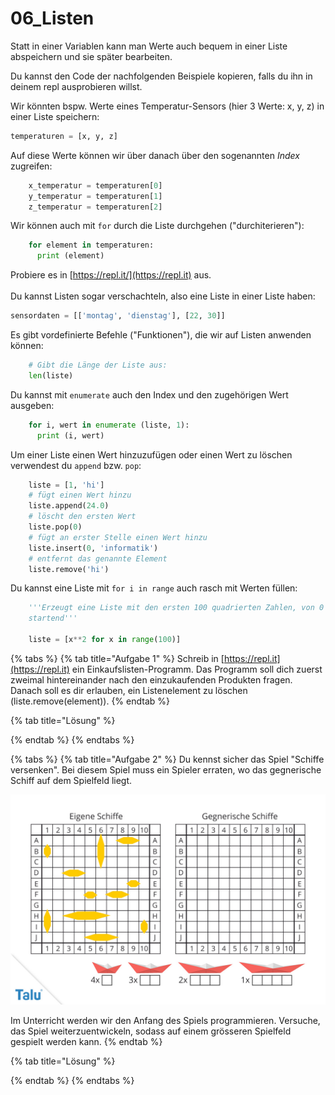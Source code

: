 # 06\_Listen

Statt in einer Variablen kann man Werte auch bequem in einer Liste abspeichern und sie später bearbeiten.

Du kannst den Code der nachfolgenden Beispiele kopieren, falls du ihn in deinem repl ausprobieren willst.

Wir könnten bspw. Werte eines Temperatur-Sensors (hier 3 Werte: x, y, z) in einer Liste speichern:

```python
temperaturen = [x, y, z]
```

Auf diese Werte können wir über danach über den sogenannten _Index_ zugreifen:

```python
    x_temperatur = temperaturen[0]
    y_temperatur = temperaturen[1]
    z_temperatur = temperaturen[2]
```

Wir können auch mit `for` durch die Liste durchgehen ("durchiterieren"):

```python
    for element in temperaturen:
      print (element)
```

Probiere es in [https://repl.it/](https://repl.it) aus.\
\
Du kannst Listen sogar verschachteln, also eine Liste in einer Liste haben:

```python
sensordaten = [['montag', 'dienstag'], [22, 30]]
```

Es gibt vordefinierte Befehle ("Funktionen"), die wir auf Listen anwenden können:

```python
    # Gibt die Länge der Liste aus:
    len(liste)
```

Du kannst mit `enumerate` auch den Index und den zugehörigen Wert ausgeben:

```python
    for i, wert in enumerate (liste, 1):
      print (i, wert)
```

Um einer Liste einen Wert hinzuzufügen oder einen Wert zu löschen verwendest du `append` bzw. `pop`:

```python
    liste = [1, 'hi']
    # fügt einen Wert hinzu
    liste.append(24.0)
    # löscht den ersten Wert
    liste.pop(0)
    # fügt an erster Stelle einen Wert hinzu
    liste.insert(0, 'informatik')
    # entfernt das genannte Element
    liste.remove('hi')
```

Du kannst eine Liste mit `for i in range` auch rasch mit Werten füllen:

```python
    '''Erzeugt eine Liste mit den ersten 100 quadrierten Zahlen, von 0 aus
    startend'''

    liste = [x**2 for x in range(100)]
```

{% tabs %}
{% tab title="Aufgabe 1" %}
Schreib in [https://repl.it](https://repl.it) ein Einkaufslisten-Programm. Das Programm soll dich zuerst zweimal hintereinander nach den einzukaufenden Produkten fragen. Danach soll es dir erlauben, ein Listenelement zu löschen (liste.remove(element)).&#x20;
{% endtab %}

{% tab title="Lösung" %}

{% endtab %}
{% endtabs %}

{% tabs %}
{% tab title="Aufgabe 2" %}
Du kennst sicher das Spiel "Schiffe versenken". Bei diesem Spiel muss ein Spieler erraten, wo das gegnerische Schiff auf dem Spielfeld liegt.

![](<../../.gitbook/assets/grafik (49).png>)

Im Unterricht werden wir den Anfang des Spiels programmieren. Versuche, das Spiel weiterzuentwickeln, sodass auf einem grösseren Spielfeld gespielt werden kann.
{% endtab %}

{% tab title="Lösung" %}

{% endtab %}
{% endtabs %}
